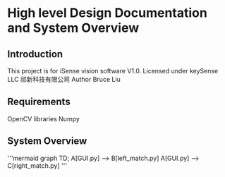 ﻿# High level Design Documentation and System Overview 

## Introduction
This project is for iSense vision software V1.0. Licensed under keySense LLC 祁新科技有限公司 Author Bruce Liu

## Requirements
OpenCV libraries 
Numpy

## System Overview
'''mermaid
graph TD;
    A[GUI.py] --> B[left_match.py]
    A[GUI.py] --> C[right_match.py]
'''  